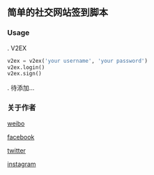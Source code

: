 ## 简单的社交网站签到脚本

### Usage
. V2EX
```python
v2ex = v2ex('your username', 'your password')
v2ex.login()
v2ex.sign()
```
. 待添加...

### 关于作者
[weibo](http://weibo.com/234224964)

[facebook](http://facebook.com/FaithCSGO)

[twitter](http://twitter.com/FaithCSGO)

[instagram](http://instagram.com/faith0725)

